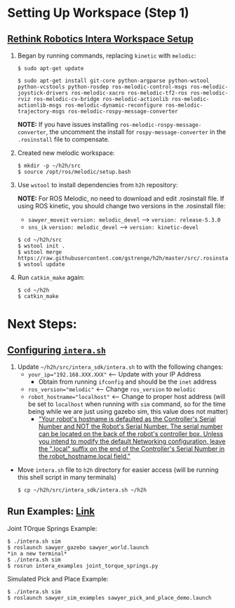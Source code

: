 # Setting Up Workspace (Step 1)
## [Rethink Robotics Intera Workspace Setup](https://sdk.rethinkrobotics.com/intera/Workstation_Setup#Create_Development_Workspace)


1. Began by running commands, replacing `kinetic` with `melodic`:
    ```
    $ sudo apt-get update

    $ sudo apt-get install git-core python-argparse python-wstool python-vcstools python-rosdep ros-melodic-control-msgs ros-melodic-joystick-drivers ros-melodic-xacro ros-melodic-tf2-ros ros-melodic-rviz ros-melodic-cv-bridge ros-melodic-actionlib ros-melodic-actionlib-msgs ros-melodic-dynamic-reconfigure ros-melodic-trajectory-msgs ros-melodic-rospy-message-converter
    ```
    **NOTE:** If you have issues installing `ros-melodic-rospy-message-converter`, the uncomment the install for `rospy-message-converter` in the `.rosinstall` file to compensate.

2. Created new melodic workspace:
    ```
    $ mkdir -p ~/h2h/src
    $ source /opt/ros/melodic/setup.bash
    ```

3. Use `wstool` to install dependencies from `h2h` repository:

   **NOTE:** For ROS Melodic, no need to download and edit .rosinstall file. If using ROS kinetic, you should change two versions in the .rosinstall file:
     - `sawyer_moveit` `version: melodic_devel` --> `version: release-5.3.0`
     - `sns_ik` `version: melodic_devel` --> `version: kinetic-devel`
    ```
    $ cd ~/h2h/src
    $ wstool init .
    $ wstool merge https://raw.githubusercontent.com/gstrenge/h2h/master/src/.rosinstall
    $ wstool update
    ```
4. Run `catkin_make` again:
   ```
   $ cd ~/h2h
   $ catkin_make
   ```

# Next Steps:
## [Configuring `intera.sh`](https://sdk.rethinkrobotics.com/intera/SDK_Shell)
1. Update `~/h2h/src/intera_sdk/intera.sh` to with the following changes:
   - `your_ip="192.168.XXX.XXX"` <-- Update with your IP Address
     - Obtain from running `ifconfig` and should be the `inet` address
   - `ros_version="melodic"` <-- Change `ros_version` to `melodic`
   - `robot_hostname="localhost"` <-- Change to proper host address (will be set to `localhost` when running with `sim` command, so for the time being while we are just using gazebo sim, this value does not matter)
     - ["Your robot's hostname is defaulted as the Controller's Serial Number and NOT the Robot's Serial Number. The serial number can be located on the back of the robot's controller box. Unless you intend to modify the default Networking configuration, leave the ".local" suffix on the end of the Controller's Serial Number in the robot_hostname.local field."](https://sdk.rethinkrobotics.com/intera/Workstation_Setup#Create_Development_Workspace)
 - Move `intera.sh` file to `h2h` directory for easier access (will be running this shell script in many terminals)
    ```
    $ cp ~/h2h/src/intera_sdk/intera.sh ~/h2h
    ```


## Run Examples: [Link](https://sdk.rethinkrobotics.com/intera/Gazebo_Tutorial)
Joint TOrque Springs Example:
```
$ ./intera.sh sim
$ roslaunch sawyer_gazebo sawyer_world.launch
*in a new terminal*
$ ./intera.sh sim
$ rosrun intera_examples joint_torque_springs.py
```

Simulated Pick and Place Example:
```
$ ./intera.sh sim
$ roslaunch sawyer_sim_examples sawyer_pick_and_place_demo.launch
```